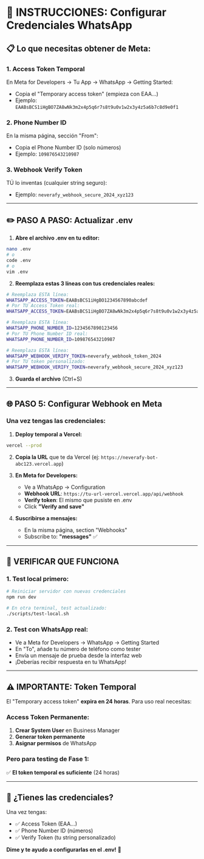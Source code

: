 # 🔐 INSTRUCCIONES: Configurar Credenciales WhatsApp

## 📋 **Lo que necesitas obtener de Meta:**

### 1. **Access Token Temporal** 
En Meta for Developers → Tu App → WhatsApp → Getting Started:
- Copia el "Temporary access token" (empieza con EAA...)
- Ejemplo: `EAABsBCS1iHgBO7ZA8wNk3m2x4p5q6r7s8t9u0v1w2x3y4z5a6b7c8d9e0f1`

### 2. **Phone Number ID**
En la misma página, sección "From":
- Copia el Phone Number ID (solo números)
- Ejemplo: `109876543210987`

### 3. **Webhook Verify Token** 
TÚ lo inventas (cualquier string seguro):
- Ejemplo: `neverafy_webhook_secure_2024_xyz123`

---

## ✏️ **PASO A PASO: Actualizar .env**

1. **Abre el archivo .env en tu editor:**
```bash
nano .env
# o
code .env
# o
vim .env
```

2. **Reemplaza estas 3 líneas con tus credenciales reales:**

```bash
# Reemplaza ESTA línea:
WHATSAPP_ACCESS_TOKEN=EAABsBCS1iHgBO1234567890abcdef
# Por TU Access Token real:
WHATSAPP_ACCESS_TOKEN=EAABsBCS1iHgBO7ZA8wNk3m2x4p5q6r7s8t9u0v1w2x3y4z5a6b7c8d9e0f1

# Reemplaza ESTA línea:
WHATSAPP_PHONE_NUMBER_ID=1234567890123456
# Por TU Phone Number ID real:
WHATSAPP_PHONE_NUMBER_ID=109876543210987

# Reemplaza ESTA línea:
WHATSAPP_WEBHOOK_VERIFY_TOKEN=neverafy_webhook_token_2024
# Por TU token personalizado:
WHATSAPP_WEBHOOK_VERIFY_TOKEN=neverafy_webhook_secure_2024_xyz123
```

3. **Guarda el archivo** (Ctrl+S)

---

## 🌐 **PASO 5: Configurar Webhook en Meta**

### Una vez tengas las credenciales:

1. **Deploy temporal a Vercel:**
```bash
vercel --prod
```

2. **Copia la URL** que te da Vercel (ej: `https://neverafy-bot-abc123.vercel.app`)

3. **En Meta for Developers:**
   - Ve a WhatsApp → Configuration
   - **Webhook URL**: `https://tu-url-vercel.vercel.app/api/webhook`
   - **Verify token**: El mismo que pusiste en .env
   - Click **"Verify and save"**

4. **Suscribirse a mensajes:**
   - En la misma página, section "Webhooks"
   - Subscribe to: **"messages"** ✅

---

## 🧪 **VERIFICAR QUE FUNCIONA**

### 1. **Test local primero:**
```bash
# Reiniciar servidor con nuevas credenciales
npm run dev

# En otra terminal, test actualizado:
./scripts/test-local.sh
```

### 2. **Test con WhatsApp real:**
- Ve a Meta for Developers → WhatsApp → Getting Started
- En "To", añade tu número de teléfono como tester
- Envía un mensaje de prueba desde la interfaz web
- ¡Deberías recibir respuesta en tu WhatsApp!

---

## ⚠️ **IMPORTANTE: Token Temporal**

El "Temporary access token" **expira en 24 horas**. Para uso real necesitas:

### **Access Token Permanente:**
1. **Crear System User** en Business Manager
2. **Generar token permanente** 
3. **Asignar permisos** de WhatsApp

### **Pero para testing de Fase 1:**
✅ **El token temporal es suficiente** (24 horas)

---

## 🎯 **¿Tienes las credenciales?**

Una vez tengas:
- ✅ Access Token (EAA...)
- ✅ Phone Number ID (números)  
- ✅ Verify Token (tu string personalizado)

**Dime y te ayudo a configurarlas en el .env!** 🚀
